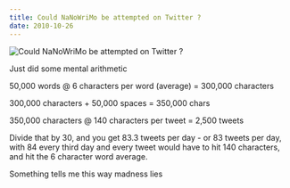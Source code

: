 ```yaml
---
title: Could NaNoWriMo be attempted on Twitter ?
date: 2010-10-26
---
```


![Could NaNoWriMo be attempted on Twitter ?](https://source.unsplash.com/_nRpqIBM40Q/1600x900)

Just did some mental arithmetic

50,000 words @ 6 characters per word (average) = 300,000 characters

300,000 characters + 50,000 spaces = 350,000 chars

350,000 characters @ 140 characters per tweet = 2,500 tweets

Divide that by 30, and you get 83.3 tweets per day - or 83 tweets per day, with 84 every third day and every tweet would have to hit 140 characters, and hit the 6 character word average.

Something tells me this way madness lies